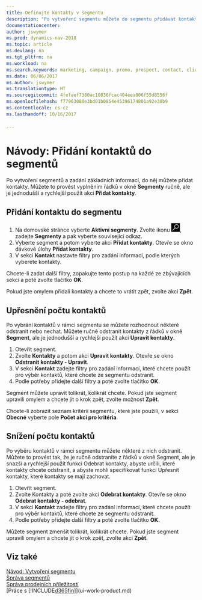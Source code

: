 ```yaml
---
title: Definujte kontakty v segmentu
description: "Po vytvoření segmentu můžete do segmentu přidávat kontakty, například jako součást marketingové kampaně zaměřené na konkrétní zákazníky nebo klienty."
documentationcenter: 
author: jswymer
ms.prod: dynamics-nav-2018
ms.topic: article
ms.devlang: na
ms.tgt_pltfrm: na
ms.workload: na
ms.search.keywords: marketing, campaign, promo, prospect, contact, client, customer
ms.date: 06/06/2017
ms.author: jswymer
ms.translationtype: HT
ms.sourcegitcommit: 4fefaef7380ac10836fcac404eea006f55d8556f
ms.openlocfilehash: f77963080e3bd01b0854e45396174801a92e30b9
ms.contentlocale: cs-cz
ms.lasthandoff: 10/16/2017

---
```

# <a name="how-to-add-contacts-to-segments"></a>Návody: Přidání kontaktů do segmentů
Po vytvoření segmentů a zadání základních informací, do něj můžete přidat kontakty. Můžete to provést vyplněním řádků v okně **Segmenty** ručně, ale je jednodušší a rychlejší použít akci **Přidat kontakty**.

## <a name="to-add-a-contact-to-a-segment"></a>Přidání kontaktu do segmentu
1. Na domovské stránce vyberte **Aktivní segmenty**. Zvolte ikonu ![Vyhledat stránku nebo sestavu](media/ui-search/search_small.png "Ikona Vyhledat stránku nebo sestavu"), zadejte **Segmenty** a pak vyberte související odkaz.  
2. Vyberte segment a potom vyberte akci **Přidat kontakty**. Otevře se okno dávkové úlohy **Přidat kontakty**.
3. V sekci **Kontakt** nastavte filtry pro zadání informací, podle kterých vyberete kontakty.

Chcete-li zadat další filtry, zopakujte tento postup na každé ze zbývajících sekcí a poté zvolte tlačítko **OK**.

Pokud jste omylem přidali kontakty a chcete to vrátit zpět, zvolte akci **Zpět**.

## <a name="to-refine-the-number-of-contacts"></a>Upřesnění počtu kontaktů
Po vybrání kontaktů v rámci segmentu se můžete rozhodnout některé odstranit nebo nechat. Můžete ručně odstranit kontakty z řádků v okně **Segment**, ale je jednodušší a rychlejší použít akci **Upravit kontakty**.

1. Otevřít segment.
2. Zvolte **Kontakty** a potom akci **Upravit kontakty**. Otevře se okno **Odstranit kontakty - Upravit**.
3. V sekci **Kontakt** zadejte filtry pro zadání informací, které chcete použít pro výběr kontaktů, které chcete ze segmentu odstranit.
4. Podle potřeby přidejte další filtry a poté zvolte tlačítko **OK**.

Segment můžete upravit tolikrát, kolikrát chcete. Pokud jste segment upravili omylem a chcete jít o krok zpět, zvolte možnost **Zpět**.

Chcete-li zobrazit seznam kritérií segmentu, které jste použili, v sekci **Obecné** vyberte pole **Počet akcí pro kritéria**.

## <a name="to-reduce-the-number-of-contacts"></a>Snížení počtu kontaktů
Po výběru kontaktů v rámci segmentu můžete některé z nich odstranit. Můžete to provést tak, že je ručně odstraníte z řádků v okně Segment, ale je snazší a rychlejší použít funkci Odebrat kontakty, abyste určili, které kontakty chcete odstranit, a abyste mohli specifikovat funkcí Upřesnit kontakty, které kontakty se mají zachovat.

1. Otevřít segment.
2. Zvolte Kontakty a poté zvolte akci **Odebrat kontakty**. Otevře se okno **Odebrat kontakty - odebrat**.
3. V sekci **Kontakt** zadejte filtry pro zadání informací, které chcete použít pro výběr kontaktů, které chcete ze segmentu odstranit.
4. Podle potřeby přidejte další filtry a poté zvolte tlačítko **OK**.

Můžete segment zmenšit tolikrát, kolikrát chcete. Pokud jste segment upravili omylem a chcete jít o krok zpět, zvolte akci **Zpět**.

## <a name="see-also"></a>Viz také
[Návod: Vytvoření segmentu](marketing-how-create-segment.md)   
[Správa segmentů](marketing-segments.md)  
[Správa prodejních příležitostí](marketing-manage-sales-opportunities.md)  
[Práce s [!INCLUDE[d365fin](includes/d365fin_md.md)]](ui-work-product.md)  

